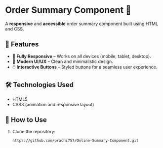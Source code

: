 # Order Summary Component 📖

A **responsive** and **accessible** order summary component built using HTML and CSS.

## 🚀 Features

- 📱 **Fully Responsive** – Works on all devices (mobile, tablet, desktop).
- 🎨 **Modern UI/UX** – Clean and minimalistic design.
- 🖱️ **Interactive Buttons** – Styled buttons for a seamless user experience.

## 🛠 Technologies Used

- HTML5
- CSS3 (animation and responsive layout)

## 🎯 How to Use
1. Clone the repository:  
   ```bash
   https://github.com/prachi757/Online-Summary-Component.git
   

